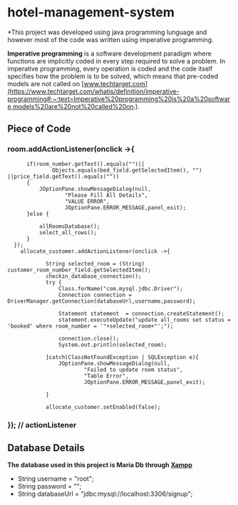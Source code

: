 # hotel-management-system

*This project was developed using java programming lunguage and however most of the code was written using imperative programming.

**Imperative programming** is a software development paradigm where functions are implicitly coded in every step required to solve a problem. In imperative programming, every operation is coded and the code itself specifies how the problem is to be solved, which means that pre-coded models are not called on 
[www.techtarget.com](https://www.techtarget.com/whatis/definition/imperative-programming#:~:text=Imperative%20programming%20is%20a%20software,models%20are%20not%20called%20on.).

## Piece of Code

### room.addActionListener(onclick ->{

          if(room_number.getText().equals("")||
                  Objects.equals(bed_field.getSelectedItem(), "") ||price_field.getText().equals(""))
          {
              JOptionPane.showMessageDialog(null,
                      "Please Fill All Details",
                      "VALUE ERROR",
                      JOptionPane.ERROR_MESSAGE,panel_exit);
          }else {

              allRoomsDatabase();
              select_all_rows();
          }
      });
        allocate_customer.addActionListener(onclick ->{

                String selected_room = (String) customer_room_number_field.getSelectedItem();
                checkin_database_connection();
                try {
                    Class.forName("com.mysql.jdbc.Driver");
                    Connection connection = DriverManager.getConnection(databaseUrl,username,password);

                    Statement statement  = connection.createStatement();
                    statement.executeUpdate("update all_rooms set status = 'booked' where room_number = '"+selected_room+"';");

                    connection.close();
                    System.out.println(selected_room);

                }catch(ClassNotFoundException | SQLException e){
                    JOptionPane.showMessageDialog(null,
                            "Failed to update room status",
                            "Table Error",
                            JOptionPane.ERROR_MESSAGE,panel_exit);

                }

                allocate_customer.setEnabled(false);

   ###     }); // actionListener
   
   ## Database Details 
   
   **The database used in this project is Maria Db  through [Xampp](https://www.apachefriends.org/)**
   - String username = "root";
   - String password = "";
   -  String databaseUrl = "jdbc:mysql://localhost:3306/signup";

